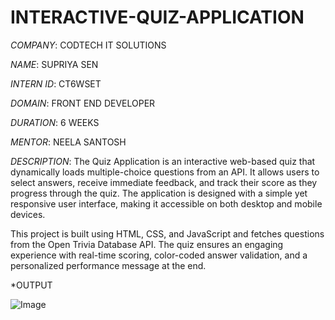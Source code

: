 # INTERACTIVE-QUIZ-APPLICATION

*COMPANY*: CODTECH IT SOLUTIONS

*NAME*: SUPRIYA SEN

*INTERN ID*: CT6WSET

*DOMAIN*: FRONT END DEVELOPER

*DURATION*: 6 WEEKS

*MENTOR*: NEELA SANTOSH

*DESCRIPTION*: The Quiz Application is an interactive web-based quiz that dynamically loads multiple-choice questions from an API. It allows users to select answers, receive immediate feedback, and track their score as they progress through the quiz. The application is designed with a simple yet responsive user interface, making it accessible on both desktop and mobile devices.

This project is built using HTML, CSS, and JavaScript and fetches questions from the Open Trivia Database API. The quiz ensures an engaging experience with real-time scoring, color-coded answer validation, and a personalized performance message at the end.

*OUTPUT

![Image](https://github.com/user-attachments/assets/681bbfff-5a10-41e9-9ccb-d8eb345316fe)
